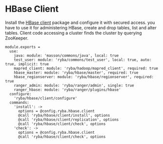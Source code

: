 
# HBase Client

Install the [HBase client](https://hbase.apache.org/apidocs/org/apache/hadoop/hbase/client/package-summary.html) package and configure it with secured access.
you have to use it for administering HBase, create and drop tables, list and alter tables.
Client code accessing a cluster finds the cluster by querying ZooKeeper.

    module.exports =
      use:
        java: module: 'masson/commons/java', local: true
        test_user: module: 'ryba/commons/test_user', local: true, auto: true, implicit: true
        mapred_client: module: 'ryba/hadoop/mapred_client', required: true
        hbase_master: module: 'ryba/hbase/master', required: true
        hbase_regionserver: module: 'ryba/hbase/regionserver', required: true
        ranger_admin: module: 'ryba/ranger/admin', single: true
        ranger_hbase: module: 'ryba/ranger/plugins/hbase'
      configure:
        'ryba/hbase/client/configure'
      commands:
        'install': ->
          options = @config.ryba.hbase.client
          @call 'ryba/hbase/client/install', options
          @call 'ryba/hbase/client/replication', options
          @call 'ryba/hbase/client/check', options
        'check': ->
          options = @config.ryba.hbase.client
          @call 'ryba/hbase/client/check', options
